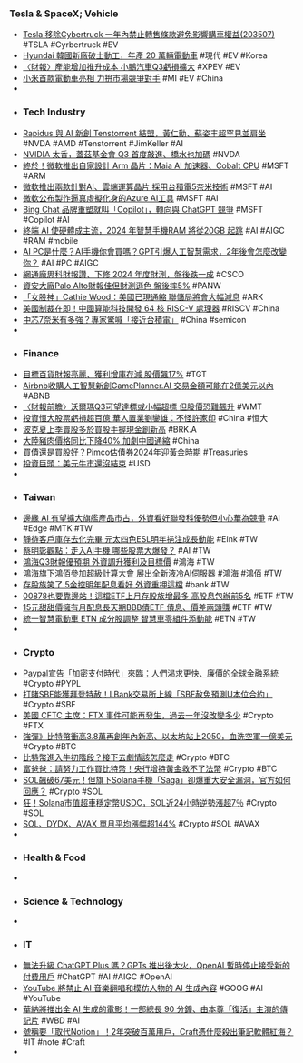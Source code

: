 ### Tesla & SpaceX; Vehicle
- [Tesla 移除Cybertruck 一年內禁止轉售條款避免影響購車權益(203507)](https://www.cool3c.com/article/203507) #TSLA #Cyrbertruck #EV
- [Hyundai 韓國新廠破土動工，年產 20 萬輛電動車](https://technews.tw/2023/11/14/hyundai-new-ev-plant/) #現代 #EV #Korea
- [〈財報〉產能增加推升成本 小鵬汽車Q3虧損擴大](https://news.cnyes.com/news/id/5383067) #XPEV #EV
- [小米首款電動車亮相 力拚市場競爭對手](https://m.cnyes.com/news/id/5383041) #MI #EV #China
-
- ### Tech Industry
- [Rapidus 與 AI 新創 Tenstorrent 結盟，黃仁勳、蘇姿丰超罕見並肩坐](https://technews.tw/2023/11/16/rapidus-tenstorrent-ai-chip/) #NVDA #AMD #Tenstorrent #JimKeller #AI
- [NVIDIA 太香，蓋茲基金會 Q3 首度敲進、橋水也加碼](https://finance.technews.tw/2023/11/16/nvidia-wins-fresh-support-as-firms-tied-to-bill-gates-and-ray-dalio-reveal-stakes-in-the-microchip-giant/) #NVDA
- [終於！微軟推出自家設計 Arm 晶片：Maia AI 加速器、Cobalt CPU](https://www.inside.com.tw/article/33360-microsoft-creates-two-customized-chips-for-azure-cloud-services-to-meet-the-needs-of-artificial-intelligence-and-general-computing-acceleration) #MSFT #ARM
- [微軟推出兩款針對AI、雲端運算晶片 採用台積電5奈米技術](https://amp-news.cnyes.com/news/id/5383196) #MSFT #AI
- [微軟公布製作逼真虛擬化身的Azure AI工具](https://www.ithome.com.tw/news/159862) #MSFT #AI
- [Bing Chat 品牌重塑就叫「Copilot」，轉向與 ChatGPT 競爭](https://technews.tw/2023/11/16/microsoft-rebrands-bing-chat-to-copilot/) #MSFT #Copilot #AI
- [終端 AI 使硬體成主流，2024 年智慧手機RAM 將從20GB 起跳](https://technews.tw/2023/11/16/mobile-phone-memory-will-start-at-20-gb-ram-in-2024/) #AI #AIGC #RAM #mobile
- [AI PC是什麼？AI手機你會買嗎？GPT引爆人工智慧需求，2年後會怎麼改變你？](https://www.bnext.com.tw/article/77455/ai-pc-boost-the-need-semiconductors) #AI #PC #AIGC
- [網通廠思科財報讚、下修 2024 年度財測，盤後跌一成](https://finance.technews.tw/2023/11/16/cisco-reports-first-quarter-earnings/) #CSCO
- [資安大廠Palo Alto財報佳但財測遜色 盤後摔5%](https://m.moneydj.com/f1a.aspx?a=6345d24d-79a7-4861-aef9-69ba8e34cd69) #PANW
- [「女股神」Cathie Wood：美國已現通縮 聯儲局將會大幅減息](http://www.aastocks.com/tc/stocks/news/aafn-news/NOW.1306953/2) #ARK
- [美國制裁在即！中國算能科技開發 64 核 RISC-V 處理器](https://technews.tw/2023/11/15/sophgo-risc-v-ip-cpu/) #RISCV #China
- [中芯7奈米有多強？專家驚喊「接近台積電」](https://www.ctee.com.tw/news/20231115700893-430501) #China #semicon
-
- ### Finance
- [目標百貨財報亮麗、獲利增庫存減 股價飆17%](https://tw.stock.yahoo.com/news/目標百貨財報亮麗-獲利增庫存減-股價飆17-000200321.html) #TGT
- [Airbnb收購人工智慧新創GamePlanner.AI 交易金額可能在2億美元以內](https://tech.udn.com/tech/story/123454/7577072) #ABNB
- [〈財報前瞻〉沃爾瑪Q3可望達標或小幅超標 但股價恐難飆升](https://amp-news.cnyes.com/news/id/5383417) #WMT
- [投資恒大股票虧損超百億 華人置業劉鑾雄：不怪許家印](https://news.cnyes.com/news/id/5382505) #China #恒大
- [波克夏上季賣股多於買股手握現金創新高](https://www.ctee.com.tw/news/20231115701171-430702) #BRK.A
- [大陸豬肉價格同比下降40% 加劇中國通縮](https://www.epochtimes.com/b5/23/11/14/n14116031.htm) #China
- [買債還是買股好？Pimco估債券2024年迎黃金時期](https://news.cnyes.com/news/id/5381800) #Treasuries
- [投資巨頭：美元牛市還沒結束](https://news.cnyes.com/news/id/5383436) #USD
-
- ### Taiwan
- [邊緣 AI 有望擴大旗艦產品市占，外資看好聯發科優勢但小心華為競爭](https://finance.technews.tw/2023/11/16/mediatek-edge-ai-enabler/) #AI #Edge #MTK #TW
- [靜待客戶庫存去化完畢 元太四色ESL明年挹注成長動能](https://www.wealth.com.tw/articles/5f2d6f88-5d2d-4e3d-b4fd-50071542c910) #EInk #TW
- [蔡明彰觀點：走入AI手機 哪些股票大爆發？](https://m.cnyes.com/news/id/5382549) #AI #TW
- [鴻海Q3財報優預期 外資調升獲利及目標價](https://tw.stock.yahoo.com/news/其他電-鴻海q3財報優預期-外資調升獲利及目標價-233638235.html) #鴻海 #TW
- [鴻海旗下鴻佰參加超級計算大會 展出全新液冷AI伺服器](https://news.cnyes.com/news/id/5383034) #鴻海 #鴻佰 #TW
- [存股族笑了 5金控明年配息看好 外資重押這檔](https://www.ctee.com.tw/news/20231116700671-430201) #bank #TW
- [00878也要靠邊站！這檔ETF上月存股族增最多 高股息包辦前5名](https://www.ctee.com.tw/news/20231115700854-430403) #ETF #TW
- [15元甜甜價擁有月配息長天期BBB債ETF 債息、價差兩頭賺](https://www.ctee.com.tw/news/20231115701045-430403) #ETF #TW
- [統一智慧電動車 ETN 成分股調整 智慧車零組件添動能](https://udn.com/news/story/7251/7578464) #ETN #TW
-
- ### Crypto
- [Paypal宣告「加密支付時代」來臨：人們渴求更快、廉價的全球金融系統](https://www.blocktempo.com/paypal-releases-open-letter-why-we-choose-to-embrace-crypto/) #Crypto #PYPL
- [打賭SBF能獲拜登特赦！LBank交易所上線「SBF赦免預測U本位合約」](https://www.blocktempo.com/lbank-launched-a-sbf-pardon-prediction-market-contract/) #Crypto #SBF
- [美國 CFTC 主席：FTX 事件可能再發生，過去一年沒改變多少](https://abmedia.io/nothing-has-changed) #Crypto #FTX
- [強彈》比特幣衝高3.8萬再創年內新高、以太坊站上2050，血洗空軍一億美元](https://www.blocktempo.com/bitcoin-hit-38000-setting-a-new-high-this-year/) #Crypto #BTC
- [比特幣進入牛初階段？接下去劇情該怎麼走](https://www.blocktempo.com/bitcoin-enters-the-early-stages-of-a-bull-market-what-should-be-the-next-step/) #Crypto #BTC
- [富爸爸：請努力工作買比特幣！央行增持黃金救不了法幣](https://www.blocktempo.com/robert-kiyosaki-said-central-banks-acquiring-more-gold-does-not-mean-fiat-money-is-safe/) #Crypto #BTC
- [SOL飆破67美元！但旗下Solana手機「Saga」卻爆重大安全漏洞，官方如何回應？](https://www.blocktempo.com/saga-has-a-major-security-vulnerability/) #Crypto #SOL
- [狂！Solana市值超車穩定幣USDC，SOL近24小時逆勢漲超7％](https://www.blocktempo.com/solana-overtakes-stablecoin-usdc-in-market-value/) #Crypto #SOL
- [SOL、DYDX、AVAX 單月平均漲幅超144%](https://www.blocktempo.com/sol-avax-and-dydx-produce-double-digit-gains/) #Crypto #SOL #AVAX
-
- ### Health & Food
-
- ### Science & Technology
-
- ### IT
- [無法升級 ChatGPT Plus 嗎？GPTs 推出後太火，OpenAI 暫時停止接受新的付費用戶](https://www.kocpc.com.tw/archives/520932) #ChatGPT #AI #AIGC #OpenAI
- [YouTube 將禁止 AI 音樂翻唱和模仿人物的 AI 生成內容](https://www.kocpc.com.tw/archives/520862) #GOOG #AI #YouTube
- [華納將推出全 AI 生成的電影！一部總長 90 分鐘、由本尊「復活」主演的傳記片](https://www.toy-people.com/?p=85063) #WBD #AI
- [號稱要「取代Notion」！2年突破百萬用戶，Craft憑什麼殺出筆記軟體紅海？](https://www.bnext.com.tw/article/77396/craft-vers-notion) #IT #note #Craft
-